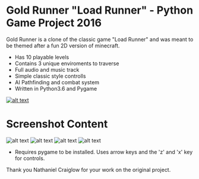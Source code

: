 # Gold Runner "Load Runner" - Python Game Project 2016

Gold Runner is a clone of the classic game "Load Runner" and was meant to be themed after a fun 2D version of minecraft.
- Has 10 playable levels
- Contains 3 unique enviroments to traverse
- Full audio and music track
- Simple classic style controlls
- AI Pathfinding and combat system
- Written in Python3.6 and Pygame

[![alt text](https://img.youtube.com/vi/nAeWnMiyRws/0.jpg)](https://www.youtube.com/watch?v=nAeWnMiyRws)

# Screenshot Content
![alt text](https://raw.githubusercontent.com/DaltonFox/GoldRunner/master/GitContent/Image_start.png)
![alt text](https://raw.githubusercontent.com/DaltonFox/GoldRunner/master/GitContent/Image_cave.png)
![alt text](https://raw.githubusercontent.com/DaltonFox/GoldRunner/master/GitContent/Image_cave2.png)
![alt text](https://raw.githubusercontent.com/DaltonFox/GoldRunner/master/GitContent/Image_castle.png)


- Requires pygame to be installed. Uses arrow keys and the 'z' and 'x' key for controls.

Thank you Nathaniel Craiglow for your work on the original project.
